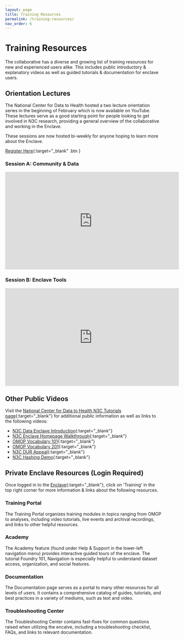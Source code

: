 ```yaml
---
layout: page
title: Training Resources
permalink: /training-resources/
nav_order: 6
---
```


# Training Resources
The collaborative has a diverse and growing list of training resources for new and experienced users alike. This includes public introductory & explanatory videos as well as guided tutorials & documentation for enclave users.

## Orientation Lectures
The National Center for Data to Health hosted a two lecture orientation series in the beginning of February which is now available on YouTube. These lectures serve as a good starting point for people looking to get involved in N3C research, providing a general overview of the collaborative and working in the Enclave.

These sessions are now hosted bi-weekly for anyone hoping to learn more about the Enclave.

[Register Here](https://covid.cd2h.org/training){:target="_blank" .btn }

### Session A: Community & Data
<iframe width="560" height="315" src="https://www.youtube.com/embed/eUJdzHfFYCw" frameborder="0" allow="accelerometer; autoplay; clipboard-write; encrypted-media; gyroscope; picture-in-picture" allowfullscreen></iframe>

### Session B: Enclave Tools
<iframe width="560" height="315" src="https://www.youtube.com/embed/8d5w2_Lg9DM" frameborder="0" allow="accelerometer; autoplay; clipboard-write; encrypted-media; gyroscope; picture-in-picture" allowfullscreen></iframe>

## Other Public Videos
Visit the [National Center for Data to Health N3C Tutorials page](https://covid.cd2h.org/tutorials){:target="_blank"} for additional public information as well as links to the following videos:

* [N3C Data Enclave Introduction](https://www.youtube.com/watch?v=qEcDFGuCKC0&feature=emb_logo){:target="_blank"}
* [N3C Enclave Homepage Walkthrough](https://www.youtube.com/watch?v=aZIp7OPqnto&feature=emb_logo){:target="_blank"}
* [OMOP Vocabulary 101](https://www.youtube.com/watch?v=PBnMx4bcpWQ&feature=emb_logo){:target="_blank"}
* [OMOP Vocabulary 201](https://www.youtube.com/watch?v=apQB4Uon2ak&feature=emb_logo){:target="_blank"}
* [N3C DUR Appeal](https://www.youtube.com/watch?v=WBeZeWmkgN8&feature=emb_logo){:target="_blank"}
* [N3C Hashing Demo](https://www.youtube.com/watch?v=WRnm-_I6jpw&feature=emb_logo){:target="_blank"}

## Private Enclave Resources (Login Required)
Once logged in to the [Enclave](https://auth.ncats.nih.gov/_api/v2/auth/login?redirect_uri=https://auth.ncats.nih.gov/_api/v2/auth/palantir/palantir_unite/saml&client=palantir_unite&tenant=palantir&protocol=saml){:target="_blank"}, click on 'Training' in the top right corner for more information & links about the following resources.

### Training Portal
The Training Portal organizes training modules in topics ranging from OMOP to analyses, including video tutorials, live events and archival recordings, and links to other helpful resources.

### Academy
The Academy feature (found under Help & Support in the lower-left navigation menu) provides interactive guided tours of the enclave. The tutorial Foundry 101, Navigation is especially helpful to understand dataset access, organization, and social features.

### Documentation
The Documentation page serves as a portal to many other resources for all levels of users. It contains a comprehensive catalog of guides, tutorials, and best practices in a variety of mediums, such as text and video.

### Troubleshooting Center
The Troubleshooting Center contains fast-fixes for common questions raised when utilizing the encalve, including a troubleshooting checklist, FAQs, and links to relevant documentation.
